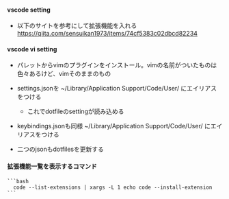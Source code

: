 #### vscode setting
- 以下のサイトを参考にして拡張機能を入れる
  https://qiita.com/sensuikan1973/items/74cf5383c02dbcd82234

#### vscode vi setting
- パレットからvimのプラグインをインストール。vimの名前がついたものは色々あるけど、vimそのままのもの
- settings.jsonを ~/Library/Application Support/Code/User/ にエイリアスをつける
  - これでdotfileのsettingが読み込める

- keybindings.jsonも同様 ~/Library/Application Support/Code/User/ にエイリアスをつける
 
- 二つのjsonもdotfilesを更新する

#### 拡張機能一覧を表示するコマンド

    ```bash
      code --list-extensions | xargs -L 1 echo code --install-extension
    ```
